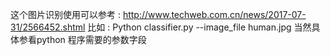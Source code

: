 
这个图片识别使用可以参考 : http://www.techweb.com.cn/news/2017-07-31/2566452.shtml
比如 : Python classifier.py --image_file human.jpg
当然具体参看python 程序需要的参数字段